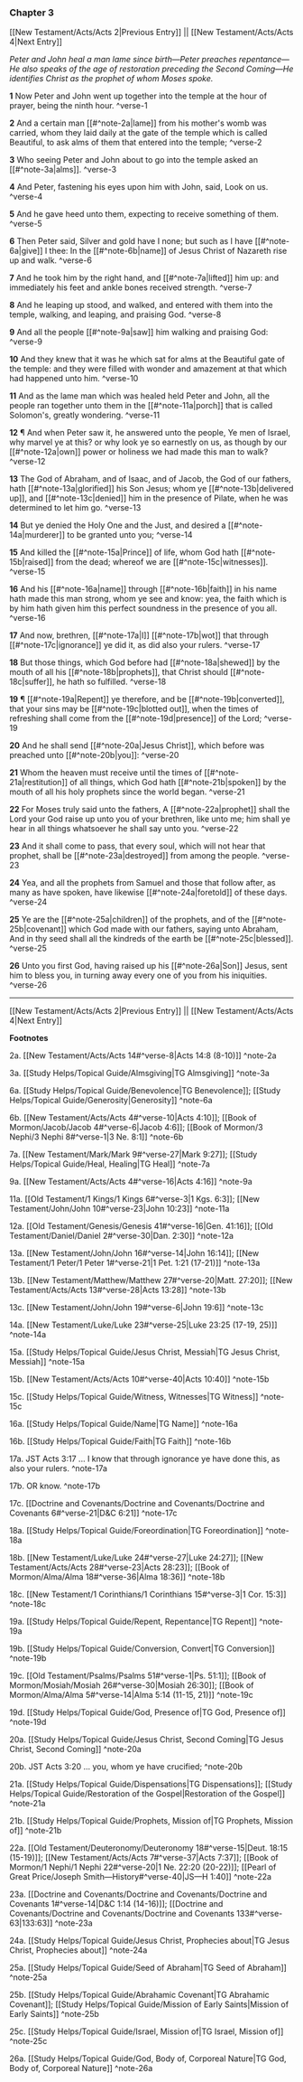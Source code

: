 ### Chapter 3

[[New Testament/Acts/Acts 2|Previous Entry]]  ||  [[New Testament/Acts/Acts 4|Next Entry]]

*Peter and John heal a man lame since birth—Peter preaches repentance—He also speaks of the age of restoration preceding the Second Coming—He identifies Christ as the prophet of whom Moses spoke.*

**1**    Now Peter and John went up together into the temple at the hour of prayer, being the ninth hour. ^verse-1

**2**  And a certain man [[#^note-2a|lame]] from his mother's womb was carried, whom they laid daily at the gate of the temple which is called Beautiful, to ask alms of them that entered into the temple; ^verse-2

**3**  Who seeing Peter and John about to go into the temple asked an [[#^note-3a|alms]]. ^verse-3

**4**  And Peter, fastening his eyes upon him with John, said, Look on us. ^verse-4

**5**  And he gave heed unto them, expecting to receive something of them. ^verse-5

**6**  Then Peter said, Silver and gold have I none; but such as I have [[#^note-6a|give]] I thee: In the [[#^note-6b|name]] of Jesus Christ of Nazareth rise up and walk. ^verse-6

**7**  And he took him by the right hand, and [[#^note-7a|lifted]] him up: and immediately his feet and ankle bones received strength. ^verse-7

**8**  And he leaping up stood, and walked, and entered with them into the temple, walking, and leaping, and praising God. ^verse-8

**9**  And all the people [[#^note-9a|saw]] him walking and praising God: ^verse-9

**10**  And they knew that it was he which sat for alms at the Beautiful gate of the temple: and they were filled with wonder and amazement at that which had happened unto him. ^verse-10

**11**  And as the lame man which was healed held Peter and John, all the people ran together unto them in the [[#^note-11a|porch]] that is called Solomon's, greatly wondering. ^verse-11

**12**    ¶ And when Peter saw it, he answered unto the people, Ye men of Israel, why marvel ye at this? or why look ye so earnestly on us, as though by our [[#^note-12a|own]] power or holiness we had made this man to walk? ^verse-12

**13**  The God of Abraham, and of Isaac, and of Jacob, the God of our fathers, hath [[#^note-13a|glorified]] his Son Jesus; whom ye [[#^note-13b|delivered up]], and [[#^note-13c|denied]] him in the presence of Pilate, when he was determined to let him go. ^verse-13

**14**  But ye denied the Holy One and the Just, and desired a [[#^note-14a|murderer]] to be granted unto you; ^verse-14

**15**  And killed the [[#^note-15a|Prince]] of life, whom God hath [[#^note-15b|raised]] from the dead; whereof we are [[#^note-15c|witnesses]]. ^verse-15

**16**  And his [[#^note-16a|name]] through [[#^note-16b|faith]] in his name hath made this man strong, whom ye see and know: yea, the faith which is by him hath given him this perfect soundness in the presence of you all. ^verse-16

**17**  And now, brethren, [[#^note-17a|I]] [[#^note-17b|wot]] that through [[#^note-17c|ignorance]] ye did it, as did also your rulers. ^verse-17

**18**  But those things, which God before had [[#^note-18a|shewed]] by the mouth of all his [[#^note-18b|prophets]], that Christ should [[#^note-18c|suffer]], he hath so fulfilled. ^verse-18

**19**  ¶ [[#^note-19a|Repent]] ye therefore, and be [[#^note-19b|converted]], that your sins may be [[#^note-19c|blotted out]], when the times of refreshing shall come from the [[#^note-19d|presence]] of the Lord; ^verse-19

**20**  And he shall send [[#^note-20a|Jesus Christ]], which before was preached unto [[#^note-20b|you]]: ^verse-20

**21**  Whom the heaven must receive until the times of [[#^note-21a|restitution]] of all things, which God hath [[#^note-21b|spoken]] by the mouth of all his holy prophets since the world began. ^verse-21

**22**  For Moses truly said unto the fathers, A [[#^note-22a|prophet]] shall the Lord your God raise up unto you of your brethren, like unto me; him shall ye hear in all things whatsoever he shall say unto you. ^verse-22

**23**  And it shall come to pass, that every soul, which will not hear that prophet, shall be [[#^note-23a|destroyed]] from among the people. ^verse-23

**24**  Yea, and all the prophets from Samuel and those that follow after, as many as have spoken, have likewise [[#^note-24a|foretold]] of these days. ^verse-24

**25**  Ye are the [[#^note-25a|children]] of the prophets, and of the [[#^note-25b|covenant]] which God made with our fathers, saying unto Abraham, And in thy seed shall all the kindreds of the earth be [[#^note-25c|blessed]]. ^verse-25

**26**  Unto you first God, having raised up his [[#^note-26a|Son]] Jesus, sent him to bless you, in turning away every one of you from his iniquities. ^verse-26


---
[[New Testament/Acts/Acts 2|Previous Entry]]  ||  [[New Testament/Acts/Acts 4|Next Entry]]


**Footnotes**


2a. [[New Testament/Acts/Acts 14#^verse-8|Acts 14:8 (8-10)]] ^note-2a

3a. [[Study Helps/Topical Guide/Almsgiving|TG Almsgiving]] ^note-3a

6a. [[Study Helps/Topical Guide/Benevolence|TG Benevolence]]; [[Study Helps/Topical Guide/Generosity|Generosity]] ^note-6a

6b. [[New Testament/Acts/Acts 4#^verse-10|Acts 4:10]]; [[Book of Mormon/Jacob/Jacob 4#^verse-6|Jacob 4:6]]; [[Book of Mormon/3 Nephi/3 Nephi 8#^verse-1|3 Ne. 8:1]] ^note-6b

7a. [[New Testament/Mark/Mark 9#^verse-27|Mark 9:27]]; [[Study Helps/Topical Guide/Heal, Healing|TG Heal]] ^note-7a

9a. [[New Testament/Acts/Acts 4#^verse-16|Acts 4:16]] ^note-9a

11a. [[Old Testament/1 Kings/1 Kings 6#^verse-3|1 Kgs. 6:3]]; [[New Testament/John/John 10#^verse-23|John 10:23]] ^note-11a

12a. [[Old Testament/Genesis/Genesis 41#^verse-16|Gen. 41:16]]; [[Old Testament/Daniel/Daniel 2#^verse-30|Dan. 2:30]] ^note-12a

13a. [[New Testament/John/John 16#^verse-14|John 16:14]]; [[New Testament/1 Peter/1 Peter 1#^verse-21|1 Pet. 1:21 (17-21)]] ^note-13a

13b. [[New Testament/Matthew/Matthew 27#^verse-20|Matt. 27:20]]; [[New Testament/Acts/Acts 13#^verse-28|Acts 13:28]] ^note-13b

13c. [[New Testament/John/John 19#^verse-6|John 19:6]] ^note-13c

14a. [[New Testament/Luke/Luke 23#^verse-25|Luke 23:25 (17-19, 25)]] ^note-14a

15a. [[Study Helps/Topical Guide/Jesus Christ, Messiah|TG Jesus Christ, Messiah]] ^note-15a

15b. [[New Testament/Acts/Acts 10#^verse-40|Acts 10:40]] ^note-15b

15c. [[Study Helps/Topical Guide/Witness, Witnesses|TG Witness]] ^note-15c

16a. [[Study Helps/Topical Guide/Name|TG Name]] ^note-16a

16b. [[Study Helps/Topical Guide/Faith|TG Faith]] ^note-16b

17a. JST Acts 3:17 ... I know that through ignorance ye have done this, as also your rulers. ^note-17a

17b. OR know. ^note-17b

17c. [[Doctrine and Covenants/Doctrine and Covenants/Doctrine and Covenants 6#^verse-21|D&C 6:21]] ^note-17c

18a. [[Study Helps/Topical Guide/Foreordination|TG Foreordination]] ^note-18a

18b. [[New Testament/Luke/Luke 24#^verse-27|Luke 24:27]]; [[New Testament/Acts/Acts 28#^verse-23|Acts 28:23]]; [[Book of Mormon/Alma/Alma 18#^verse-36|Alma 18:36]] ^note-18b

18c. [[New Testament/1 Corinthians/1 Corinthians 15#^verse-3|1 Cor. 15:3]] ^note-18c

19a. [[Study Helps/Topical Guide/Repent, Repentance|TG Repent]] ^note-19a

19b. [[Study Helps/Topical Guide/Conversion, Convert|TG Conversion]] ^note-19b

19c. [[Old Testament/Psalms/Psalms 51#^verse-1|Ps. 51:1]]; [[Book of Mormon/Mosiah/Mosiah 26#^verse-30|Mosiah 26:30]]; [[Book of Mormon/Alma/Alma 5#^verse-14|Alma 5:14 (11-15, 21)]] ^note-19c

19d. [[Study Helps/Topical Guide/God, Presence of|TG God, Presence of]] ^note-19d

20a. [[Study Helps/Topical Guide/Jesus Christ, Second Coming|TG Jesus Christ, Second Coming]] ^note-20a

20b. JST Acts 3:20 ... you, whom ye have crucified; ^note-20b

21a. [[Study Helps/Topical Guide/Dispensations|TG Dispensations]]; [[Study Helps/Topical Guide/Restoration of the Gospel|Restoration of the Gospel]] ^note-21a

21b. [[Study Helps/Topical Guide/Prophets, Mission of|TG Prophets, Mission of]] ^note-21b

22a. [[Old Testament/Deuteronomy/Deuteronomy 18#^verse-15|Deut. 18:15 (15-19)]]; [[New Testament/Acts/Acts 7#^verse-37|Acts 7:37]]; [[Book of Mormon/1 Nephi/1 Nephi 22#^verse-20|1 Ne. 22:20 (20-22)]]; [[Pearl of Great Price/Joseph Smith—History#^verse-40|JS—H 1:40]] ^note-22a

23a. [[Doctrine and Covenants/Doctrine and Covenants/Doctrine and Covenants 1#^verse-14|D&C 1:14 (14-16)]]; [[Doctrine and Covenants/Doctrine and Covenants/Doctrine and Covenants 133#^verse-63|133:63]] ^note-23a

24a. [[Study Helps/Topical Guide/Jesus Christ, Prophecies about|TG Jesus Christ, Prophecies about]] ^note-24a

25a. [[Study Helps/Topical Guide/Seed of Abraham|TG Seed of Abraham]] ^note-25a

25b. [[Study Helps/Topical Guide/Abrahamic Covenant|TG Abrahamic Covenant]]; [[Study Helps/Topical Guide/Mission of Early Saints|Mission of Early Saints]] ^note-25b

25c. [[Study Helps/Topical Guide/Israel, Mission of|TG Israel, Mission of]] ^note-25c

26a. [[Study Helps/Topical Guide/God, Body of, Corporeal Nature|TG God, Body of, Corporeal Nature]] ^note-26a